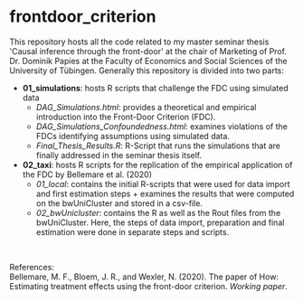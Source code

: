 # frontdoor_criterion
This repository hosts all the code related to my master seminar thesis 'Causal inference through the front-door' at the chair of Marketing of Prof. Dr. Dominik Papies at the Faculty of Economics and Social Sciences of the University of Tübingen.
Generally this repository is divided into two parts:
- **01_simulations**: hosts R scripts that challenge the FDC using simulated data
  - *DAG_Simulations.html*: provides a theoretical and empirical introduction into the Front-Door Criterion (FDC).
  - *DAG_Simulations_Confoundedness.html*: examines violations of the FDCs identifying assumptions using simulated data.
  - *Final_Thesis_Results.R*: R-Script that runs the simulations that are finally addressed in the seminar thesis itself.
- **02_taxi**: hosts R scripts for the replication of the empirical application of the FDC by Bellemare et al. (2020)
  - *01_local*: contains the initial R-scripts that were used for data import and first estimation steps + examines the results that were computed on the bwUniCluster and stored in a csv-file.
  - *02_bwUnicluster*: contains the R as well as the Rout files from the bwUniCluster. Here, the steps of data import, preparation and final estimation were done in separate steps and scripts.

<br>

References:<br>
Bellemare, M. F., Bloem, J. R., and Wexler, N. (2020). The paper of How: Estimating treatment effects using the front-door criterion. *Working paper*.
